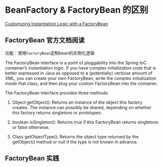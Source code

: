 # BeanFactory & FactoryBean 的区别

<a href="https://docs.spring.io/spring/docs/5.1.3.RELEASE/spring-framework-reference/core.html#beans-factory-extension-factorybean" target="_blank">Customizing Instantiation Logic with a FactoryBean</a>

## FactoryBean 官方文档阅读

功能：使用`FactoryBean`定制bean的实例化逻辑

The FactoryBean interface is a point of pluggability into the Spring IoC container’s instantiation logic. If you have complex initialization code that is better expressed in Java as opposed to a (potentially) verbose amount of XML, you can create your own FactoryBean, write the complex initialization inside that class, and then plug your custom FactoryBean into the container.

The FactoryBean interface provides three methods:

1. Object getObject(): Returns an instance of the object this factory creates. The instance can possibly be shared, depending on whether this factory returns singletons or prototypes.

2. boolean isSingleton(): Returns true if this FactoryBean returns singletons or false otherwise.

3. Class getObjectType(): Returns the object type returned by the getObject() method or null if the type is not known in advance.

## FactoryBean 实践
